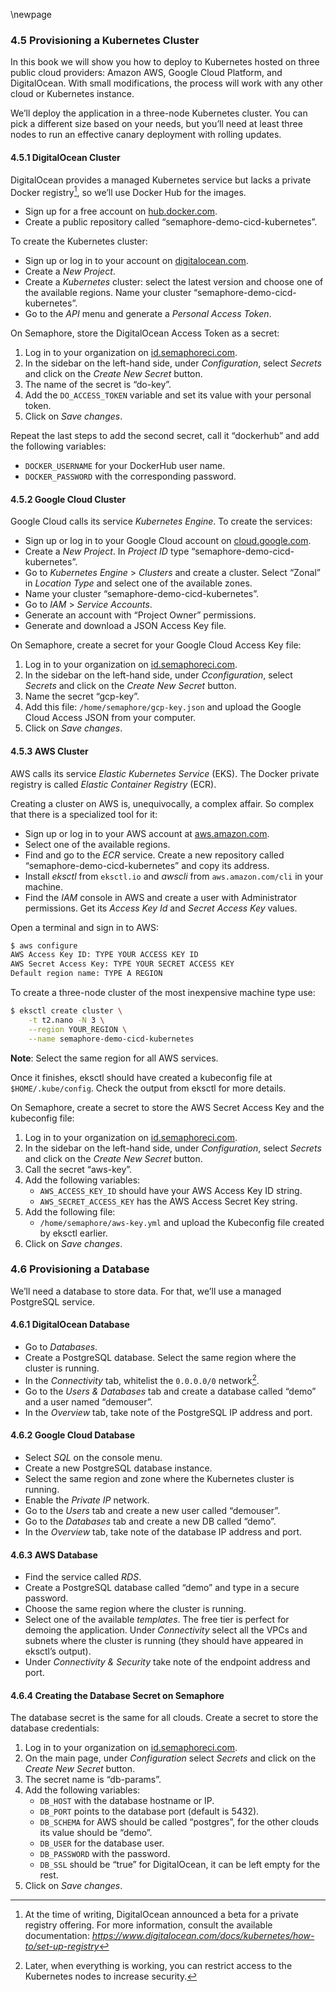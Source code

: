 \newpage

### 4.5 Provisioning a Kubernetes Cluster

In this book we will show you how to deploy to Kubernetes hosted on three public cloud providers: Amazon AWS, Google Cloud Platform, and DigitalOcean. With small modifications, the process will work with any other cloud or Kubernetes instance.

We’ll deploy the application in a three-node Kubernetes cluster. You can pick a different size based on your needs, but you’ll need at least three nodes to run an effective canary deployment with rolling updates.

#### 4.5.1 DigitalOcean Cluster

DigitalOcean provides a managed Kubernetes service but lacks a private Docker registry[^do-private-reg], so we’ll use Docker Hub for the images.

[^do-private-reg]: At the time of writing, DigitalOcean announced a beta for a private registry offering. For more information, consult the available documentation: _<https://www.digitalocean.com/docs/kubernetes/how-to/set-up-registry>_

  - Sign up for a free account on [hub.docker.com](https://hub.docker.com).
  - Create a public repository called “semaphore-demo-cicd-kubernetes”.

To create the Kubernetes cluster:

  - Sign up or log in to your account on [digitalocean.com](https://www.digitalocean.com).
  - Create a *New Project*.
  - Create a *Kubernetes* cluster: select the latest version and choose one of the available regions. Name your cluster “semaphore-demo-cicd-kubernetes”.
  - Go to the *API* menu and generate a *Personal Access Token*.

On Semaphore, store the DigitalOcean Access Token as a secret:

1.  Log in to your organization on [id.semaphoreci.com](https://id.semaphoreci.com).
2.  In the sidebar on the left-hand side, under *Configuration*, select *Secrets* and click on the *Create New Secret* button.
3.  The name of the secret is “do-key”.
4.  Add the `DO_ACCESS_TOKEN` variable and set its value with your personal token.
5.  Click on *Save changes*.

Repeat the last steps to add the second secret, call it “dockerhub” and add the following variables:

  - `DOCKER_USERNAME` for your DockerHub user name.
  - `DOCKER_PASSWORD` with the corresponding password.

#### 4.5.2 Google Cloud Cluster

Google Cloud calls its service *Kubernetes Engine*. To create the services:

  - Sign up or log in to your Google Cloud account on [cloud.google.com](https://cloud.google.com).
  - Create a *New Project*. In *Project ID* type “semaphore-demo-cicd-kubernetes”.
  - Go to *Kubernetes Engine* \> *Clusters* and create a cluster. Select “Zonal” in *Location Type* and select one of the available zones.
  - Name your cluster “semaphore-demo-cicd-kubernetes”.
  - Go to *IAM* \> *Service Accounts*.
  - Generate an account with “Project Owner” permissions.
  - Generate and download a JSON Access Key file.

On Semaphore, create a secret for your Google Cloud Access Key file:

1.  Log in to your organization on [id.semaphoreci.com](https://id.semaphoreci.com).
2.  In the sidebar on the left-hand side, under *Cconfiguration*, select *Secrets* and click on the *Create New Secret* button.
3.  Name the secret “gcp-key”.
4.  Add this file: `/home/semaphore/gcp-key.json` and upload the Google Cloud Access JSON from your computer.
5.  Click on *Save changes*.

#### 4.5.3 AWS Cluster

AWS calls its service *Elastic Kubernetes Service* (EKS). The Docker private registry is called *Elastic Container Registry* (ECR).

Creating a cluster on AWS is, unequivocally, a complex affair. So complex that there is a specialized tool for it:

  - Sign up or log in to your AWS account at [aws.amazon.com](https://aws.amazon.com).
  - Select one of the available regions.
  - Find and go to the *ECR* service. Create a new repository called “semaphore-demo-cicd-kubernetes” and copy its address.
  - Install *eksctl* from `eksctl.io` and *awscli* from `aws.amazon.com/cli` in your machine.
  - Find the *IAM* console in AWS and create a user with Administrator permissions. Get its *Access Key Id* and *Secret Access Key* values.

Open a terminal and sign in to AWS:

``` bash
$ aws configure
AWS Access Key ID: TYPE YOUR ACCESS KEY ID
AWS Secret Access Key: TYPE YOUR SECRET ACCESS KEY
Default region name: TYPE A REGION
```

To create a three-node cluster of the most inexpensive machine type use:

``` bash
$ eksctl create cluster \
    -t t2.nano -N 3 \
    --region YOUR_REGION \
    --name semaphore-demo-cicd-kubernetes
```

**Note**: Select the same region for all AWS services.

Once it finishes, eksctl should have created a kubeconfig file at `$HOME/.kube/config`. Check the output from eksctl for more details.

On Semaphore, create a secret to store the AWS Secret Access Key and the kubeconfig file:

1.  Log in to your organization on [id.semaphoreci.com](https://id.semaphoreci.com).
2.  In the sidebar on the left-hand side, under *Configuration*, select *Secrets* and click on the *Create New Secret* button.
3.  Call the secret “aws-key”.
4.  Add the following variables:
      - `AWS_ACCESS_KEY_ID` should have your AWS Access Key ID string.
      - `AWS_SECRET_ACCESS_KEY` has the AWS Access Secret Key string.
5.  Add the following file:
      - `/home/semaphore/aws-key.yml` and upload the Kubeconfig file created by eksctl earlier.
6.  Click on *Save changes*.

### 4.6 Provisioning a Database

We’ll need a database to store data. For that, we’ll use a managed PostgreSQL service.

#### 4.6.1 DigitalOcean Database

  - Go to *Databases*.
  - Create a PostgreSQL database. Select the same region where the cluster is running.
  - In the *Connectivity* tab, whitelist the `0.0.0.0/0` network[^network-whitelist].
  - Go to the *Users & Databases* tab and create a database called “demo” and a user named “demouser”.
  - In the *Overview* tab, take note of the PostgreSQL IP address and port.

[^network-whitelist]: Later, when everything is working, you can restrict access to the Kubernetes nodes to increase security.

#### 4.6.2 Google Cloud Database

  - Select *SQL* on the console menu.
  - Create a new PostgreSQL database instance.
  - Select the same region and zone where the Kubernetes cluster is running.
  - Enable the *Private IP* network.
  - Go to the *Users* tab and create a new user called “demouser”.
  - Go to the *Databases* tab and create a new DB called “demo”.
  - In the *Overview* tab, take note of the database IP address and port.

#### 4.6.3 AWS Database

  - Find the service called *RDS*.
  - Create a PostgreSQL database called “demo” and type in a secure password.
  - Choose the same region where the cluster is running.
  - Select one of the available *templates*. The free tier is perfect for demoing the application. Under *Connectivity* select all the VPCs and subnets where the cluster is running (they should have appeared in eksctl’s output).
  - Under *Connectivity & Security* take note of the endpoint address
    and port.

#### 4.6.4 Creating the Database Secret on Semaphore

The database secret is the same for all clouds. Create a secret to store the database credentials:

1.  Log in to your organization on [id.semaphoreci.com](https://id.semaphoreci.com).
2.  On the main page, under *Configuration* select *Secrets* and click on the *Create New Secret* button.
3.  The secret name is “db-params”.
4.  Add the following variables:
      - `DB_HOST` with the database hostname or IP.
      - `DB_PORT` points to the database port (default is 5432).
      - `DB_SCHEMA` for AWS should be called “postgres”, for the other clouds its value should be “demo”.
      - `DB_USER` for the database user.
      - `DB_PASSWORD` with the password.
      - `DB_SSL` should be “true” for DigitalOcean, it can be left empty for the rest.
5.  Click on *Save changes*.
